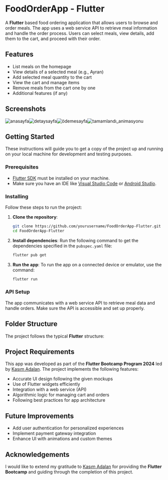 # FoodOrderApp - Flutter

A **Flutter** based food ordering application that allows users to browse and order meals. The app uses a web service API to retrieve meal information and handle the order process. Users can select meals, view details, add them to the cart, and proceed with their order.

## Features

- List meals on the homepage
- View details of a selected meal (e.g., Ayran)
- Add selected meal quantity to the cart
- View the cart and manage items
- Remove meals from the cart one by one
- Additional features (if any)

## Screenshots
<!-- You can add images of your app screens -->
![anasayfa](https://github.com/user-attachments/assets/135bd854-6754-4d4a-a51c-78b9a7d7ff93)![detaysayfa](https://github.com/user-attachments/assets/f1f116c1-4cee-4dd7-8c0e-4db968f4caff)![ödemesayfa](https://github.com/user-attachments/assets/0c009f47-2268-4693-8c87-e1bf8936e9e1)![tamamlandı_animasyonu](https://github.com/user-attachments/assets/256ae397-8857-4b38-b70f-832c5f36eee2)

## Getting Started

These instructions will guide you to get a copy of the project up and running on your local machine for development and testing purposes.

### Prerequisites

- [Flutter SDK](https://flutter.dev/docs/get-started/install) must be installed on your machine.
- Make sure you have an IDE like [Visual Studio Code](https://code.visualstudio.com/) or [Android Studio](https://developer.android.com/studio).

### Installing

Follow these steps to run the project:

1. **Clone the repository**:
    ```bash
    git clone https://github.com/yourusername/FoodOrderApp-Flutter.git
    cd FoodOrderApp-Flutter
    ```

2. **Install dependencies**:
    Run the following command to get the dependencies specified in the `pubspec.yaml` file:
    ```bash
    flutter pub get
    ```

3. **Run the app**:
    To run the app on a connected device or emulator, use the command:
    ```bash
    flutter run
    ```

### API Setup

The app communicates with a web service API to retrieve meal data and handle orders. Make sure the API is accessible and set up properly.

## Folder Structure

The project follows the typical **Flutter** structure:


## Project Requirements

This app was developed as part of the **Flutter Bootcamp Program 2024** led by [Kasım Adalan](https://www.udemy.com/user/kasim-adalan/). The project implements the following features:

- Accurate UI design following the given mockups
- Use of Flutter widgets efficiently
- Integration with a web service (API)
- Algorithmic logic for managing cart and orders
- Following best practices for app architecture

## Future Improvements

- Add user authentication for personalized experiences
- Implement payment gateway integration
- Enhance UI with animations and custom themes

## Acknowledgements

I would like to extend my gratitude to [Kasım Adalan](https://www.udemy.com/user/kasim-adalan/) for providing the **Flutter Bootcamp** and guiding through the completion of this project.
